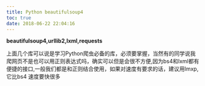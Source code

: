 ```yaml
---
title: Python beautifulsoup4
toc: true
date: 2018-06-22 22:04:16
---
```

**beautifulsoup4,urllib2,lxml,requests**

上面几个库可以说是学习Python爬虫必备的库，必须要掌握，当然有的同学说我爬网页不是也可以用正则表达式吗，确实可以但是会很不方便,因为bs4和lxml都有便捷的接口,一般我们都是和正则结合使用，如果对速度有要求的话，建议用lmxp,它比bs4 速度要快很多
